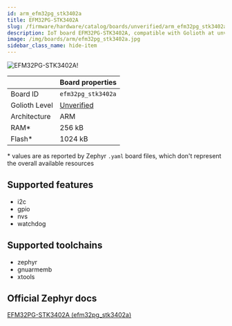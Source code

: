 ```yaml
---
id: arm_efm32pg_stk3402a
title: EFM32PG-STK3402A
slug: /firmware/hardware/catalog/boards/unverified/arm_efm32pg_stk3402a
description: IoT board EFM32PG-STK3402A, compatible with Golioth at unverified level.
image: /img/boards/arm/efm32pg_stk3402a.jpg
sidebar_class_name: hide-item
---
```


[//]: # (This is an auto-generated file, do not edit! Changes to it will be lost upon re-generation)

![EFM32PG-STK3402A!](/img/boards/arm/efm32pg_stk3402a.jpg "EFM32PG-STK3402A")

|                | Board properties     |
| -------------  | -------------------- |
| Board ID       | `efm32pg_stk3402a` |
| Golioth Level  | [Unverified](/firmware/hardware#unverified-boards) |
| Architecture   | ARM |
| RAM*           | 256 kB |
| Flash*         | 1024 kB |

\* values are as reported by Zephyr `.yaml` board files, which don't represent the overall available resources



## Supported features

* i2c
* gpio
* nvs
* watchdog

## Supported toolchains

* zephyr
* gnuarmemb
* xtools

## Official Zephyr docs

[EFM32PG-STK3402A (efm32pg_stk3402a)](https://docs.zephyrproject.org/3.6.0/boards/arm/efm32pg_stk3402a/doc/index.html)

